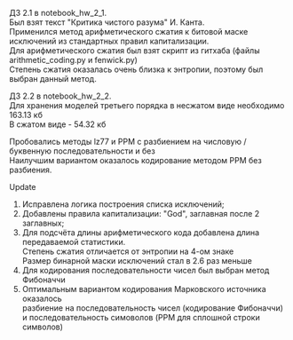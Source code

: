 ДЗ 2.1 в notebook_hw_2_1.  
Был взят текст "Критика чистого разума" И. Канта.  
Применился метод арифметического сжатия к битовой маске исключений из стандартных правил капитализации.   
Для арифметического сжатия был взят скрипт из гитхаба (файлы arithmetic_coding.py и fenwick.py)  
Степень сжатия оказалась очень близка к энтропии, поэтому был выбран данный метод.  


ДЗ 2.2 в notebook_hw_2_2.  
Для хранения моделей третьего порядка в несжатом виде необходимо 163.13 кб   
В сжатом виде - 54.32 кб  
  
Пробовались методы lz77 и PPM с разбиением на числовую / буквенную последовательности и без  
Наилучшим вариантом оказалось кодирование методом PPM без разбиения.  

Update
1. Исправлена логика построения списка исключений;  
2. Добавлены правила капитализации: "God", заглавная после 2 заглавных;   
3. Для подсчёта длины арифметического кода добавлена длина передаваемой статистики.   
Степень сжатия отличается от энтропии на 4-ом знаке    
Размер бинарной маски исключений стал в 2.6 раз меньше  
4. Для кодирования последовательности чисел был выбран метод Фибоначчи
5. Оптимальным вариантом кодирования Марковского источника оказалось  
разбиение на последовательность чисел (кодирование Фибоначчи) и последовательность симоволов (PPM для сплошной строки символов)